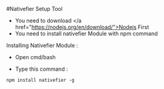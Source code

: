 #Nativefier Setup Tool

- You need to download </a href="https://nodejs.org/en/download/">Nodejs</a> First
- You need to install nativefier Module with npm command


Installing Nativefier Module :
- Open cmd/bash 

- Type this command : 
```npm
npm install nativefier -g
```

